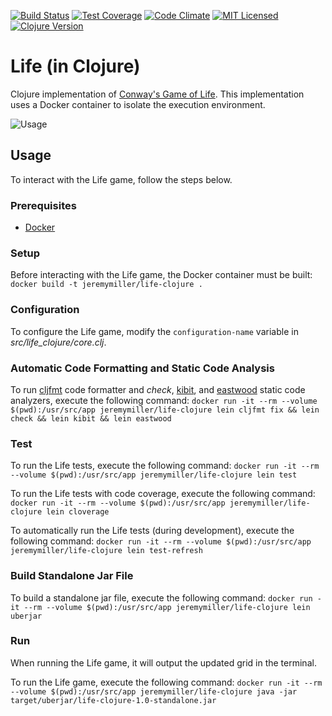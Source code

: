 [![Build Status](https://travis-ci.org/jeremy-miller/life-clojure.svg?branch=master)](https://travis-ci.org/jeremy-miller/life-clojure)
[![Test Coverage](https://coveralls.io/repos/github/jeremy-miller/life-clojure/badge.svg?branch=master)](https://coveralls.io/github/jeremy-miller/life-clojure?branch=master)
[![Code Climate](https://codeclimate.com/github/jeremy-miller/life-clojure/badges/gpa.svg)](https://codeclimate.com/github/jeremy-miller/life-clojure)
[![MIT Licensed](https://img.shields.io/badge/license-MIT-blue.svg)](https://raw.githubusercontent.com/hyperium/hyper/master/LICENSE)
[![Clojure Version](https://img.shields.io/badge/Clojure-1.8.0-blue.svg)]()

# Life (in Clojure)
Clojure implementation of [Conway's Game of Life](https://en.wikipedia.org/wiki/Conway%27s_Game_of_Life).
This implementation uses a Docker container to isolate the execution environment.

![Usage](https://github.com/jeremy-miller/life-clojure/blob/master/usage.gif)

## Usage
To interact with the Life game, follow the steps below.

### Prerequisites
- [Docker](https://docs.docker.com/engine/installation/linux/ubuntu/)

### Setup
Before interacting with the Life game, the Docker container must be built: ```docker build -t jeremymiller/life-clojure .```

### Configuration
To configure the Life game, modify the ```configuration-name``` variable in *src/life_clojure/core.clj*.

### Automatic Code Formatting and Static Code Analysis
To run [cljfmt](https://github.com/weavejester/cljfmt) code formatter and *check*, [kibit](https://github.com/jonase/kibit), and [eastwood](https://github.com/jonase/eastwood) static code analyzers,
execute the following command: ```docker run -it --rm --volume $(pwd):/usr/src/app jeremymiller/life-clojure lein cljfmt fix && lein check && lein kibit && lein eastwood```

### Test
To run the Life tests, execute the following command: ```docker run -it --rm --volume $(pwd):/usr/src/app jeremymiller/life-clojure lein test```

To run the Life tests with code coverage, execute the following command: ```docker run -it --rm --volume $(pwd):/usr/src/app jeremymiller/life-clojure lein cloverage```

To automatically run the Life tests (during development), execute the following command: ```docker run -it --rm --volume $(pwd):/usr/src/app jeremymiller/life-clojure lein test-refresh```

### Build Standalone Jar File
To build a standalone jar file, execute the following command: ```docker run -it --rm --volume $(pwd):/usr/src/app jeremymiller/life-clojure lein uberjar```

### Run
When running the Life game, it will output the updated grid in the terminal.

To run the Life game, execute the following command: ```docker run -it --rm --volume $(pwd):/usr/src/app jeremymiller/life-clojure java -jar target/uberjar/life-clojure-1.0-standalone.jar```
